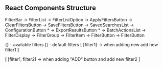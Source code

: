 React Components Structure
--------------------------

FilterBar
  -> FilterList
      -> FilterListOption
  -> ApplyFiltersButton
  -> ClearFiltersButton
  -> SaveFiltersButton
  -> SavedSearchesList
  -> ConfigurationButton *
  -> ExportResultsButton *
  -> BatchActionsList
  -> FilterDisplay
      -> FilterGroup
          -> FilterItem
          -> FilterButton
      -> FilterButton


{} - available filters
[] - default filters
[
  [filter1] -> when adding new add new filter1
]

[
  [filter1, filter2] -> when adding "ADD" button and add new filter2
]
